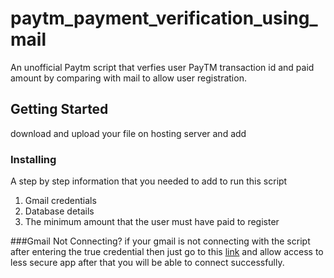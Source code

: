 # paytm_payment_verification_using_mail
An unofficial Paytm script that verfies user PayTM transaction id and paid amount by comparing with mail to allow user registration.

## Getting Started
download and upload your file on hosting server and add

### Installing

A step by step information that you needed to add to run this script
1. Gmail credentials
2. Database details
3. The minimum amount that the user must have paid to register

###Gmail Not Connecting?
if your gmail is not connecting with the script after entering the true credential then just go to this [link](https://github.com/PurpleBooth) and allow access to less secure app after that you will be able to connect successfully.
